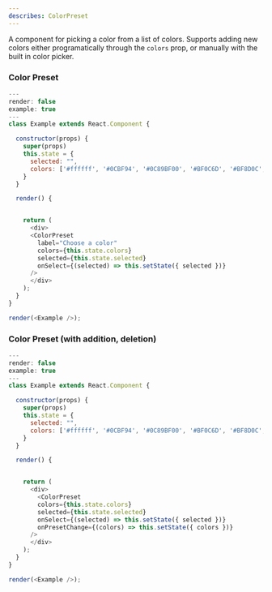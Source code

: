 ```yaml
---
describes: ColorPreset
---
```


A component for picking a color from a list of colors. Supports adding new colors either programatically through the `colors` prop, or manually with the built in color picker.

### Color Preset

```js
---
render: false
example: true
---
class Example extends React.Component {

  constructor(props) {
    super(props)
    this.state = {
      selected: "",
      colors: ['#ffffff', '#0CBF94', '#0C89BF00', '#BF0C6D', '#BF8D0C', '#ff0000', '#576A66', '#35423A', '#35423F']
    }
  }

  render() {


    return (
      <div>
      <ColorPreset
        label="Choose a color"
        colors={this.state.colors}
        selected={this.state.selected}
        onSelect={(selected) => this.setState({ selected })}
      />
      </div>
    );
  }
}

render(<Example />);


```

### Color Preset (with addition, deletion)

```js
---
render: false
example: true
---
class Example extends React.Component {

  constructor(props) {
    super(props)
    this.state = {
      selected: "",
      colors: ['#ffffff', '#0CBF94', '#0C89BF00', '#BF0C6D', '#BF8D0C', '#ff0000', '#576A66', '#35423A', '#35423F']
    }
  }

  render() {


    return (
      <div>
        <ColorPreset
        colors={this.state.colors}
        selected={this.state.selected}
        onSelect={(selected) => this.setState({ selected })}
        onPresetChange={(colors) => this.setState({ colors })}
      />
      </div>
    );
  }
}

render(<Example />);


```
